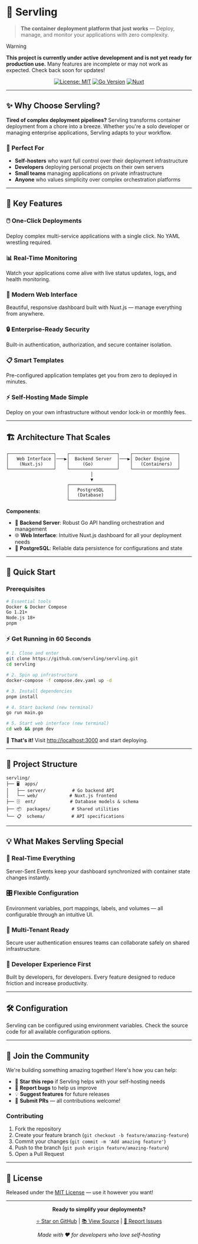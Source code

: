 # 🚀 Servling

> **The container deployment platform that just works** — Deploy, manage, and monitor your applications with zero complexity.

> [!WARNING]
> **This project is currently under active development and is not yet ready for production use.** Many features are incomplete or may not work as expected. Check back soon for updates!

<div align="center">

[![License: MIT](https://img.shields.io/badge/License-MIT-blue.svg?style=for-the-badge)](https://opensource.org/licenses/MIT)
[![Go Version](https://img.shields.io/badge/go-%3E%3D1.24-00ADD8?style=for-the-badge&logo=go)](https://golang.org/)
[![Nuxt](https://img.shields.io/badge/nuxt-v4--alpha-339933?style=for-the-badge&logo=nuxt)](https://nuxt.com/)

</div>

---

## ✨ Why Choose Servling?

**Tired of complex deployment pipelines?** Servling transforms container deployment from a chore into a breeze. Whether you're a solo developer or managing enterprise applications, Servling adapts to your workflow.

### 🎯 Perfect For
- **Self-hosters** who want full control over their deployment infrastructure
- **Developers** deploying personal projects on their own servers
- **Small teams** managing applications on private infrastructure
- **Anyone** who values simplicity over complex orchestration platforms

---

## 🌟 Key Features

### 🖱️ **One-Click Deployments**
Deploy complex multi-service applications with a single click. No YAML wrestling required.

### 📊 **Real-Time Monitoring**
Watch your applications come alive with live status updates, logs, and health monitoring.

### 🎨 **Modern Web Interface**
Beautiful, responsive dashboard built with Nuxt.js — manage everything from anywhere.

### 🔒 **Enterprise-Ready Security**
Built-in authentication, authorization, and secure container isolation.

### 📋 **Smart Templates**
Pre-configured application templates get you from zero to deployed in minutes.

### ⚡ **Self-Hosting Made Simple**
Deploy on your own infrastructure without vendor lock-in or monthly fees.

---

## 🏗️ Architecture That Scales

```
┌─────────────────┐    ┌──────────────────┐    ┌─────────────────┐
│   Web Interface │───▶│  Backend Server  │───▶│ Docker Engine   │
│    (Nuxt.js)    │    │     (Go)         │    │   (Containers)  │
└─────────────────┘    └──────────────────┘    └─────────────────┘
                                │
                                ▼
                       ┌─────────────────┐
                       │   PostgreSQL    │
                       │   (Database)    │
                       └─────────────────┘
```

**Components:**
- 🎯 **Backend Server**: Robust Go API handling orchestration and management
- 🌐 **Web Interface**: Intuitive Nuxt.js dashboard for all your deployment needs
- 💾 **PostgreSQL**: Reliable data persistence for configurations and state

---

## 🚀 Quick Start

### Prerequisites
```bash
# Essential tools
Docker & Docker Compose
Go 1.21+
Node.js 18+
pnpm
```

### ⚡ Get Running in 60 Seconds

```bash
# 1. Clone and enter
git clone https://github.com/servling/servling.git
cd servling

# 2. Spin up infrastructure
docker-compose -f compose.dev.yaml up -d

# 3. Install dependencies
pnpm install

# 4. Start backend (new terminal)
go run main.go

# 5. Start web interface (new terminal)
cd web && pnpm dev
```

🎉 **That's it!** Visit [http://localhost:3000](http://localhost:3000) and start deploying.

---

## 📁 Project Structure

```
servling/
├── 🖥️  apps/
│   ├── server/          # Go backend API
│   └── web/            # Nuxt.js frontend
├── 🗄️  ent/             # Database models & schema
├── 📦  packages/        # Shared utilities
└── 📋  schema/          # API specifications
```

---

## 💡 What Makes Servling Special

### 🔄 **Real-Time Everything**
Server-Sent Events keep your dashboard synchronized with container state changes instantly.

### 🎛️ **Flexible Configuration**
Environment variables, port mappings, labels, and volumes — all configurable through an intuitive UI.

### 🏢 **Multi-Tenant Ready**
Secure user authentication ensures teams can collaborate safely on shared infrastructure.

### 🔧 **Developer Experience First**
Built by developers, for developers. Every feature designed to reduce friction and increase productivity.

---

## 🛠️ Configuration

Servling can be configured using environment variables. Check the source code for all available configuration options.

---

## 🤝 Join the Community

We're building something amazing together! Here's how you can help:

- 🌟 **Star this repo** if Servling helps with your self-hosting needs
- 🐛 **Report bugs** to help us improve
- 💡 **Suggest features** for future releases
- 🔧 **Submit PRs** — all contributions welcome!

### Contributing
1. Fork the repository
2. Create your feature branch (`git checkout -b feature/amazing-feature`)
3. Commit your changes (`git commit -m 'Add amazing feature'`)
4. Push to the branch (`git push origin feature/amazing-feature`)
5. Open a Pull Request

---

## 📄 License

Released under the [MIT License](LICENSE) — use it however you want!

---

<div align="center">

**Ready to simplify your deployments?**

[⭐ Star on GitHub](https://github.com/servling/servling) | [📚 View Source](https://github.com/servling/servling) | [🐛 Report Issues](https://github.com/servling/servling/issues)

*Made with ❤️ for developers who love self-hosting*

</div>